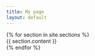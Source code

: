 ```yaml
---
title: My page
layout: default
---
```


<main class="page-content" aria-label="Content" onclick="$('.site-nav').removeClass('active')">
  {% for section in site.sections %}
    <section id="{{ section.title }}">
      <div class="wrapper">
        {{ section.content }}
      </div>
    </section>
  {% endfor %}
</main>